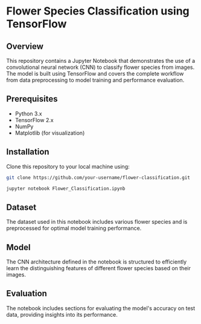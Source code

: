 # Flower Species Classification using TensorFlow

## Overview

This repository contains a Jupyter Notebook that demonstrates the use of a convolutional neural network (CNN) to classify flower species from images. The model is built using TensorFlow and covers the complete workflow from data preprocessing to model training and performance evaluation.

## Prerequisites

- Python 3.x
- TensorFlow 2.x
- NumPy
- Matplotlib (for visualization)

## Installation

Clone this repository to your local machine using:

```bash
git clone https://github.com/your-username/flower-classification.git

jupyter notebook Flower_Classification.ipynb

```

## Dataset

The dataset used in this notebook includes various flower species and is preprocessed for optimal model training performance.

## Model

The CNN architecture defined in the notebook is structured to efficiently learn the distinguishing features of different flower species based on their images.

## Evaluation

The notebook includes sections for evaluating the model's accuracy on test data, providing insights into its performance.
